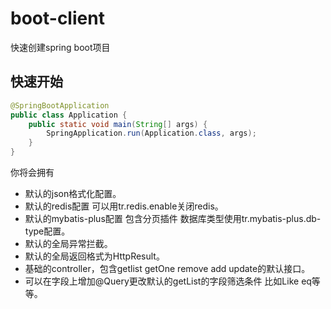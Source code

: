 # boot-client
快速创建spring boot项目




## 快速开始
```java
@SpringBootApplication
public class Application {
    public static void main(String[] args) {
        SpringApplication.run(Application.class, args);
    }
}
```

你将会拥有
- 默认的json格式化配置。
- 默认的redis配置 可以用tr.redis.enable关闭redis。
- 默认的mybatis-plus配置 包含分页插件 数据库类型使用tr.mybatis-plus.db-type配置。
- 默认的全局异常拦截。
- 默认的全局返回格式为HttpResult。
- 基础的controller，包含getlist getOne remove add update的默认接口。
- 可以在字段上增加@Query更改默认的getList的字段筛选条件 比如Like eq等等。
